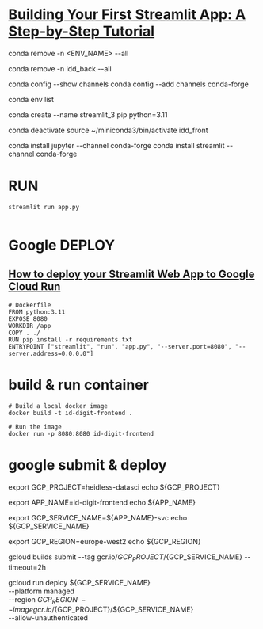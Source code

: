 
# [Building Your First Streamlit App: A Step-by-Step Tutorial](https://medium.com/@chaitanyasirivuri/building-your-first-streamlit-app-a-step-by-step-tutorial-e058d5dfe5f4)

conda remove -n <ENV_NAME> --all

conda remove -n idd_back --all

conda config --show channels
conda config --add channels conda-forge

conda env list

conda create --name streamlit_3 pip python=3.11

conda deactivate
source ~/miniconda3/bin/activate idd_front

conda install jupyter --channel conda-forge
conda install streamlit --channel conda-forge


# RUN
```
streamlit run app.py


```

# Google DEPLOY

## [How to deploy your Streamlit Web App to Google Cloud Run](https://medium.com/@faizififita1/how-to-deploy-your-streamlit-web-app-to-google-cloud-run-ba776487c5fe)

```
# Dockerfile
FROM python:3.11
EXPOSE 8080
WORKDIR /app
COPY . ./
RUN pip install -r requirements.txt
ENTRYPOINT ["streamlit", "run", "app.py", "--server.port=8080", "--server.address=0.0.0.0"]

```

# build & run container
```
# Build a local docker image
docker build -t id-digit-frontend .

# Run the image
docker run -p 8080:8080 id-digit-frontend

```

# google submit & deploy

export GCP_PROJECT=heidless-datasci
echo ${GCP_PROJECT}

export APP_NAME=id-digit-frontend
echo ${APP_NAME}

export GCP_SERVICE_NAME=${APP_NAME}-svc
echo ${GCP_SERVICE_NAME}

export GCP_REGION=europe-west2
echo ${GCP_REGION}

gcloud builds submit --tag gcr.io/${GCP_PROJECT}/${GCP_SERVICE_NAME} --timeout=2h

gcloud run deploy ${GCP_SERVICE_NAME} \
     --platform managed \
     --region ${GCP_REGION} \
     --image gcr.io/${GCP_PROJECT}/${GCP_SERVICE_NAME} \
     --allow-unauthenticated
